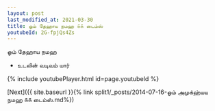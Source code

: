 ```yaml
---
layout: post
last_modified_at: 2021-03-30
title: ஓம் தேஹாய நமஹ ௧௧ டைம்ஸ்
youtubeId: 2G-fpjQs4Zs
---
```

 
 
 ஓம் தேஹாய நமஹ  
 
 -  உடலின் வடிவம் யார் 
 
  
 
  
 
 
 
 
 
 


{% include youtubePlayer.html id=page.youtubeId %}
 
[Next]({{ site.baseurl }}{% link  split1/_posts/2014-07-16-ஓம் அமுக்ஹ்யய நமஹ ௧௧ டைம்ஸ்.md%})
 
